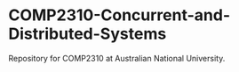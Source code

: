 # COMP2310-Concurrent-and-Distributed-Systems
Repository for COMP2310 at Australian National University.

